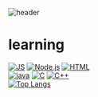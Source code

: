 ![header](https://capsule-render.vercel.app/api?type=Waving&color=white&text=welcome! )

# learning
[![JS](https://img.shields.io/badge/JavaScript-F7DF1E?style=flat-square&logo=JavaScript&logoColor=black)](github.com/Joowon0220/TODO-List) 
[![Node.js](https://img.shields.io/badge/Node.js-339933?style=flat-square&logo=Node.js&logoColor=white)](github.com/Joowon0220/TODO-List) 
[![HTML](https://img.shields.io/badge/HTML-E34F26?style=flat-square&logo=HTML5&logoColor=white)](github.com/Joowon0220/TODO-List) <br>
[![java](https://img.shields.io/badge/Java-007396?style=flat-square&logo=Java&logoColor=white)](github.com/Joowon0220/TODO-List) 
[![C](https://img.shields.io/badge/C-A8B9CC?style=flat-square&logo=C&logoColor=white)](github.com/Joowon0220/TODO-List) 
[![C++](https://img.shields.io/badge/C++-00599C?style=flat-square&logo=C%2B%2B&logoColor=white)](github.com/Joowon0220/TODO-List)
<br>
[![Top Langs](https://github-readme-stats.vercel.app/api/top-langs/?username=anuraghazra&layout=compact)](https://github.com/anuraghazra/github-readme-stats) 






<!--
**sbs1621/sbs1621** is a ✨ _special_ ✨ repository because its `README.md` (this file) appears on your GitHub profile.

Here are some ideas to get you started:

- 🔭 I’m currently working on ...
- 🌱 I’m currently learning ...
- 👯 I’m looking to collaborate on ...
- 🤔 I’m looking for help with ...
- 💬 Ask me about ...
- 📫 How to reach me: ...
- 😄 Pronouns: ...
- ⚡ Fun fact: ...
-->
